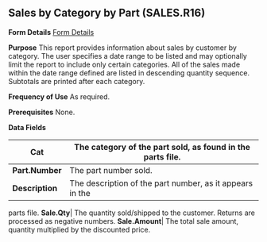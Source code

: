 ## Sales by Category by Part (SALES.R16)
<PageHeader />

**Form Details**
[Form Details](../SALES-R16-1/README.md)

**Purpose**
This report provides information about sales by customer by category. The user
specifies a date range to be listed and may optionally limit the report to
include only certain categories. All of the sales made within the date range
defined are listed in descending quantity sequence. Subtotals are printed
after each category.

**Frequency of Use**
As required.

**Prerequisites**
None.

**Data Fields**

| **Cat**         | The category of the part sold, as found in the parts file. |
| --------------- | ---------------------------------------------------------- |
| **Part.Number** | The part number sold.                                      |
| **Description** | The description of the part number, as it appears in the   |
parts file.
**Sale.Qty**|  The quantity sold/shipped to the customer. Returns are
processed as negative numbers.
**Sale.Amount**|  The total sale amount, quantity multiplied by the discounted
price.

<badge text= "Version 8.10.57 " vertical="middle" />

<PageFooter />
